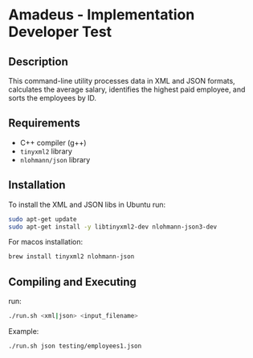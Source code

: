 # Amadeus - Implementation Developer Test

## Description
This command-line utility processes data in XML and JSON formats, calculates the average salary, identifies the highest paid employee, and sorts the employees by ID.

## Requirements
- C++ compiler (g++)
- `tinyxml2` library
- `nlohmann/json` library

## Installation
To install the XML and JSON libs in Ubuntu run:

```sh
sudo apt-get update
sudo apt-get install -y libtinyxml2-dev nlohmann-json3-dev
```

For macos installation:
```sh
brew install tinyxml2 nlohmann-json
```

## Compiling and Executing

run:

```sh
./run.sh <xml|json> <input_filename>
```

Example:

```sh
./run.sh json testing/employees1.json
```
